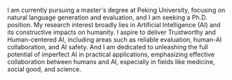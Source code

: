 I am currently pursuing a master's degree at Peking University, focusing on natural language generation and evaluation, and I am seeking a Ph.D. position. My research interest broadly lies in Artificial Intelligence (AI) and its constructive impacts on humanity. I aspire to deliver Trustworthy and Human-centered AI, including areas such as reliable evaluation, human-AI collaboration, and AI safety. And I am dedicated to unleashing the full potential of imperfect AI in practical applications, emphasizing effective collaboration between humans and AI, especially in fields like medicine, social good, and science.
